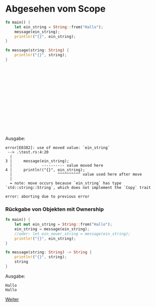 # Abgesehen vom Scope

```Rust
fn main() {
    let ein_string = String::from("Hallo");
    message(ein_string);
    println!("{}", ein_string);
}

fn message(string: String) {
    println!("{}", string);
}
```
<dl>
<br><br><br><br><br><br><br><br><br><br><br><br>
</dl>

Ausgabe:
```
error[E0382]: use of moved value: `ein_string`
 --> .\test.rs:4:20
  |
3 |     message(ein_string);
  |             ---------- value moved here
4 |     println!("{}", ein_string);
  |                    ^^^^^^^^^^ value used here after move
  |
  = note: move occurs because `ein_string` has type `std::string::String`, which does not implement the `Copy` trait

error: aborting due to previous error
```

### Rückgabe von Objekten mit Ownership

```Rust
fn main() {
    let mut ein_string = String::from("Hallo");
    ein_string = message(ein_string);
    //oder: let ein_neuer_string = message(ein_string);
    println!("{}", ein_string);
}

fn message(string: String) -> String {
    println!("{}", string);
    string
}
```

Ausgabe:
```
Hallo
Hallo
```

[Weiter](https://github.com/mpdrescher/pottcpp-rust-vortrag/slides/ownership/ownership5.md)
